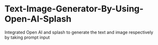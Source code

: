 # Text-Image-Generator-By-Using-Open-AI-Splash
Integrated Open AI and splash to generate the text and image respectively by taking prompt input
